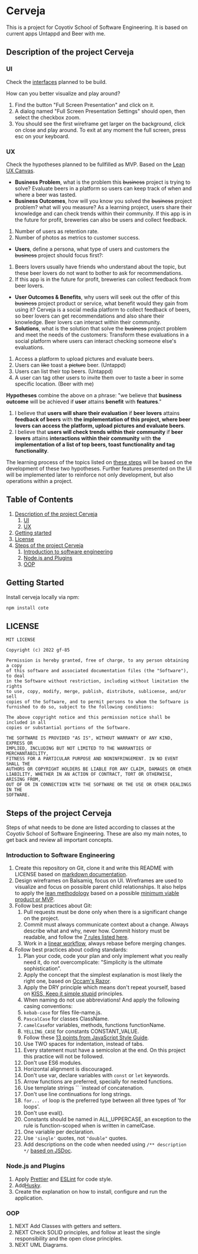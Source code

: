 # Cerveja

This is a project for Coyotiv School of Software Engineering.
It is based on current apps Untappd and Beer with me.

## Description of the project Cerveja

### UI

Check the [interfaces](https://balsamiq.cloud/syhk4l0/pkg14vw/rC1BD) planned to be build.

How can you better visualize and play around?

1. Find the button "Full Screen Presentation" and click on it.
1. A dialog named "Full Screen Presentation Settings" should open, then select the checkbox zoom.
1. You should see the first wireframe get larger on the background, click on close and play around.
   To exit at any moment the full screen, press esc on your keyboard.

### UX

Check the hypotheses planned to be fullfilled as MVP. Based on the [Lean UX Canvas](https://jeffgothelf.com/blog/leanuxcanvas-v2/).

- **Business Problem**, what is the problem this ~~business~~ project is trying to solve?
  Evaluate beers in a platform so users can keep track of when and where a beer was tasted.
- **Business Outcomes**, how will you know you solved the ~~business~~ project problem? what will you measure?
  As a learning project, users share their knowledge and can check trends within their community. If this app is in the future for profit, breweries can also be users and collect feedback.

1. Number of users as retention rate.
1. Number of photos as metrics to customer success.

- **Users**, define a persona, what type of users and customers the ~~business~~ project should focus first?:

1.  Beers lovers usually have friends who understand about the topic, but these beer lovers do not want to bother to ask for recommendations.
1.  If this app is in the future for profit, breweries can collect feedback from beer lovers.

- **User Outcomes & Benefits**, why users will seek out the offer of this ~~business~~ project product or service, what benefit would they gain from using it?
  Cerveja is a social media platform to collect feedback of beers, so beer lovers can get recommendations and also share their knowledge. Beer lovers can interact within their community.
- **Solutions**, what is the solution that solve the ~~business~~ project problem and meet the needs of the customers:
  Transform these evaluations in a social platform where users can interact checking someone else's evaluations.

1.  Access a platform to upload pictures and evaluate beers.
1.  Users can ~~like~~ toast a ~~picture~~ beer. (Untappd)
1.  Users can list their top beers. (Untappd)
1.  A user can tag other users to invite them over to taste a beer in some specific location. (Beer with me)

**Hypotheses** combine the above on a phrase: "we believe that **business outcome** will be achieved if **user** attains **benefit** with **features**."

1. I believe that **users will share their evaluation** if **beer lovers** attains **feedback of beers** with **the implementation of this project, where beer lovers can access the platform, upload pictures and evaluate beers**.
1. I believe that **users will check trends within their community** if **beer lovers** attains **interactions within their community** with **the implementation of a list of top beers, toast functionality and tag functionality**.

The learning process of the topics listed on [these steps](#steps-of-the-project-cerveja) will be based on the development of these two hypotheses. Further features presented on the UI will be implemented later to reinforce not only development, but also operations within a project.

## Table of Contents
1. [Description of the project Cerveja](#description-of-the-project-cerveja)
   1. [UI](#ui)
   1. [UX](#ux)
1. [Getting started](#getting-started)
1. [License](#license)
1. [Steps of the project Cerveja](#steps-of-the-project-cerveja)
   1. [Introduction to software engineering](#introduction-to-software-engineering)
   1. [Node.js and Plugins](#nodejs-and-plugins)
   1. [OOP](#oop)

## Getting Started

Install cerveja locally via npm:

```bash
npm install cote
```

## LICENSE

```
MIT LICENSE

Copyright (c) 2022 gf-85

Permission is hereby granted, free of charge, to any person obtaining a copy
of this software and associated documentation files (the "Software"), to deal
in the Software without restriction, including without limitation the rights
to use, copy, modify, merge, publish, distribute, sublicense, and/or sell
copies of the Software, and to permit persons to whom the Software is
furnished to do so, subject to the following conditions:

The above copyright notice and this permission notice shall be included in all
copies or substantial portions of the Software.

THE SOFTWARE IS PROVIDED "AS IS", WITHOUT WARRANTY OF ANY KIND, EXPRESS OR
IMPLIED, INCLUDING BUT NOT LIMITED TO THE WARRANTIES OF MERCHANTABILITY,
FITNESS FOR A PARTICULAR PURPOSE AND NONINFRINGEMENT. IN NO EVENT SHALL THE
AUTHORS OR COPYRIGHT HOLDERS BE LIABLE FOR ANY CLAIM, DAMAGES OR OTHER
LIABILITY, WHETHER IN AN ACTION OF CONTRACT, TORT OR OTHERWISE, ARISING FROM,
OUT OF OR IN CONNECTION WITH THE SOFTWARE OR THE USE OR OTHER DEALINGS IN THE
SOFTWARE.
```

## Steps of the project Cerveja

Steps of what needs to be done are listed according to classes at the Coyotiv School of Software Engineering.
These are also my main notes, to get back and review all important concepts.

### Introduction to Software Engineering

1. Create this repository on Git, clone it and write this README with LICENSE based on [markdown documentation](https://www.markdownguide.org/).
1. Design wireframes on Balsamiq, focus on UI. Wireframes are used to visualize and focus on possible parent child relationships. It also helps to apply the [lean methodology](https://theleanstartup.com/) based on a possible [minimum viable product or MVP](https://blog.crisp.se/2016/01/25/henrikkniberg/making-sense-of-mvp).
1. Follow best practices about Git:
   1. Pull requests must be done only when there is a significant change on the project.
   1. Commit must always communicate context about a change. Always describe what and why, never how. Commit history must be readable, and follow the [7 rules listed here](https://cbea.ms/git-commit/).
   1. Work in a [linear workflow](https://arm.ag/how-to-manage-git-workflow-and-stay-sane-e32405e9dbf0), always rebase before merging changes.
1. Follow best practices about coding standards:
   1. Plan your code, code your plan and only implement what you really need it, do not overcomplicate: "Simplicity is the ultimate sophistication".
   1. Apply the concept that the simplest explanation is most likely the right one, based on [Occam's Razor](https://en.wikipedia.org/wiki/Occam%27s_razor).
   1. Apply the DRY principle which means don't repeat yourself, based on [KISS, Keep it simple stupid](https://en.wikipedia.org/wiki/KISS_principle#In_software_development) principles.
   1. When naming do not use abbreviations! And apply the following casing conventions:
   1. `kebab-case` for files file-name.js.
   1. `PascalCase` for classes ClassName.
   1. `camelCase`for variables, methods, functions functionName.
   1. `YELLING_CASE` for constants CONSTANT_VALUE.
   1. Follow these [13 points from JavaScript Style Guide](https://www.freecodecamp.org/news/google-publishes-a-javascript-style-guide-here-are-some-key-lessons-1810b8ad050b/).
     1. Use TWO spaces for indentation, instead of tabs.
     1. Every statement must have a semicolon at the end. On this project this practice will not be followed.
     1. Don't use ES6 modules.
     1. Horizontal alignment is discouraged.
     1. Don't use var, declare variables with `const` or `let` keywords.
     1. Arrow functions are preferred, specially for nested functions.
     1. Use template strings `` `instead of concatenation.
     1. Don't use line continuations for long strings.
     1. `for... of` loop is the preferred type between all three types of 'for loops'.
     1. Don't use eval().
     1. Constants should be named in ALL_UPPERCASE, an exception to the rule is function-scoped when is written in camelCase.
     1. One variable per declaration.
     1. Use `'single'` quotes, not `"double"` quotes.
   1. Add descriptions on the code when needed using `/** description */` [based on JSDoc](standardjs@com).

### Node.js and Plugins

1. Apply [Prettier](https://prettier.io/docs/en/configuration.html) and [ESLint](https://eslint.org/docs/latest/use/configure/) for code style.
1. Add[Husky](https://www.npmjs.com/package/husky).
1. Create the explanation on how to install, configure and run the application.

### OOP

1. NEXT Add Classes with getters and setters.
1. NEXT Check SOLID principles, and follow at least the single responsibility and the open close principles.
1. NEXT UML Diagrams.
